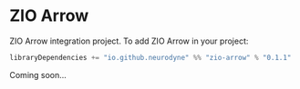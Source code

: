 # ZIO Arrow

ZIO Arrow integration project. To add ZIO Arrow in your project:
```scala
libraryDependencies += "io.github.neurodyne" %% "zio-arrow" % "0.1.1"
```
Coming soon...

